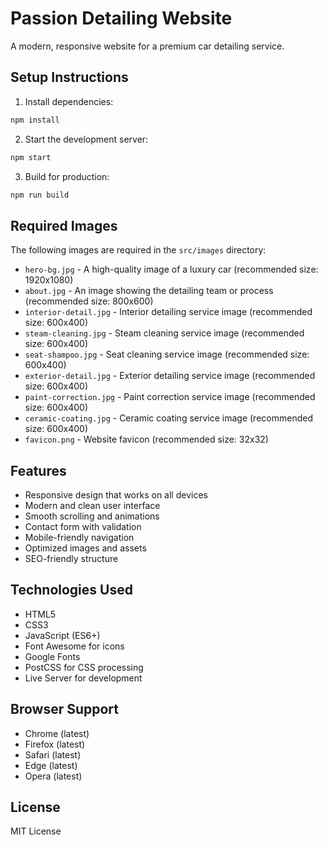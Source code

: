 # Passion Detailing Website

A modern, responsive website for a premium car detailing service.

## Setup Instructions

1. Install dependencies:
```bash
npm install
```

2. Start the development server:
```bash
npm start
```

3. Build for production:
```bash
npm run build
```

## Required Images

The following images are required in the `src/images` directory:

- `hero-bg.jpg` - A high-quality image of a luxury car (recommended size: 1920x1080)
- `about.jpg` - An image showing the detailing team or process (recommended size: 800x600)
- `interior-detail.jpg` - Interior detailing service image (recommended size: 600x400)
- `steam-cleaning.jpg` - Steam cleaning service image (recommended size: 600x400)
- `seat-shampoo.jpg` - Seat cleaning service image (recommended size: 600x400)
- `exterior-detail.jpg` - Exterior detailing service image (recommended size: 600x400)
- `paint-correction.jpg` - Paint correction service image (recommended size: 600x400)
- `ceramic-coating.jpg` - Ceramic coating service image (recommended size: 600x400)
- `favicon.png` - Website favicon (recommended size: 32x32)

## Features

- Responsive design that works on all devices
- Modern and clean user interface
- Smooth scrolling and animations
- Contact form with validation
- Mobile-friendly navigation
- Optimized images and assets
- SEO-friendly structure

## Technologies Used

- HTML5
- CSS3
- JavaScript (ES6+)
- Font Awesome for icons
- Google Fonts
- PostCSS for CSS processing
- Live Server for development

## Browser Support

- Chrome (latest)
- Firefox (latest)
- Safari (latest)
- Edge (latest)
- Opera (latest)

## License

MIT License 